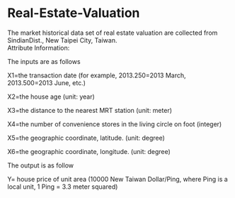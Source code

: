 # Real-Estate-Valuation
The market historical data set of real estate valuation are collected from SindianDist., New Taipei City, Taiwan. <br/>
Attribute Information:

The inputs are as follows

X1=the transaction date (for example, 2013.250=2013 March, 2013.500=2013 June, etc.)

X2=the house age (unit: year)

X3=the distance to the nearest MRT station (unit: meter)

X4=the number of convenience stores in the living circle on foot (integer)

X5=the geographic coordinate, latitude. (unit: degree)

X6=the geographic coordinate, longitude. (unit: degree)

The output is as follow

Y= house price of unit area (10000 New Taiwan Dollar/Ping, where Ping is a local unit, 1 Ping = 3.3 meter squared)
